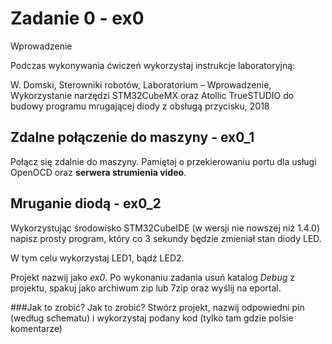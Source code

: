 # Zadanie 0 - ex0

Wprowadzenie

Podczas wykonywania ćwiczeń wykorzystaj instrukcje laboratoryjną:

W. Domski, Sterowniki robotów, Laboratorium – Wprowadzenie, Wykorzystanie 
narzędzi STM32CubeMX oraz Atollic TrueSTUDIO do budowy programu mrugającej 
diody z obsługą przycisku, 2018

## Zdalne połączenie do maszyny - ex0_1

Połącz się zdalnie do maszyny. 
Pamiętaj o przekierowaniu portu dla usługi OpenOCD 
oraz **serwera strumienia video**.

## Mruganie diodą - ex0_2

Wykorzystując środowisko STM32CubeIDE (w wersji nie nowszej niż 1.4.0) 
napisz prosty program, który co 3 sekundy będzie zmieniał stan diody LED.

W tym celu wykorzystaj LED1, bądź LED2.

Projekt nazwij jako *ex0*.
Po wykonaniu zadania usuń katalog *Debug* z projektu, spakuj 
jako archiwum zip lub 7zip oraz wyślij na eportal.


###Jak to zrobić? Jak to zrobić?
Stwórz projekt, nazwij odpowiedni pin (według schematu) i wykorzystaj podany kod (tylko tam gdzie polsie komentarze)